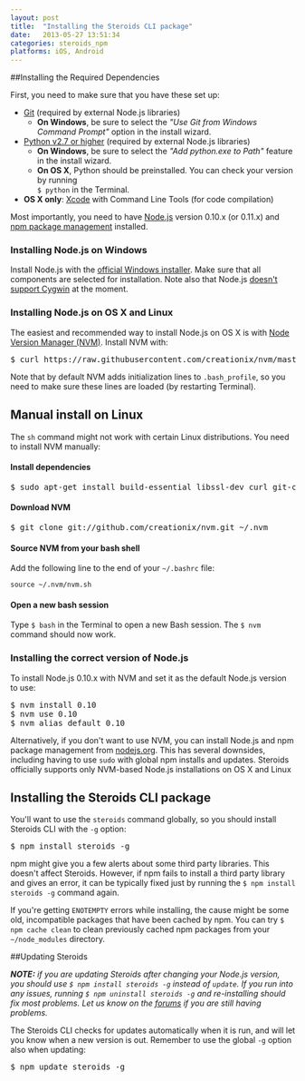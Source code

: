 ```yaml
---
layout: post
title:  "Installing the Steroids CLI package"
date:   2013-05-27 13:51:34
categories: steroids_npm
platforms: iOS, Android
---
```


##Installing the Required Dependencies

First, you need to make sure that you have these set up:

* [Git][git] (required by external Node.js libraries)
  * **On Windows**, be sure to select the *"Use Git from Windows Command Prompt"* option in the install wizard.
* [Python v2.7 or higher][python] (required by external Node.js libraries)
  * **On Windows**, be sure to select the *"Add python.exe to Path"* feature in the install wizard.
  * **On OS X**, Python should be preinstalled. You can check your version by running <br>`$ python` in the Terminal.
* **OS X only**: [Xcode][xcode] with Command Line Tools (for code compilation)

Most importantly, you need to have [Node.js][nodejs] version 0.10.x (or 0.11.x) and [npm package management][npm] installed.

### Installing Node.js on Windows

Install Node.js with the [official Windows installer](http://nodejs.org/download/). Make sure that all components are selected for installation. Note also that Node.js [doesn't support Cygwin](https://github.com/joyent/node/issues/5618) at the moment.

### Installing Node.js on OS X and Linux

The easiest and recommended way to install Node.js on OS X is with [Node Version Manager (NVM)][nvm]. Install NVM with:

<pre class="terminal">
$ curl https://raw.githubusercontent.com/creationix/nvm/master/install.sh | sh
</pre>

Note that by default NVM adds initialization lines to `.bash_profile`, so you need to make sure these lines are loaded (by restarting Terminal).

## Manual install on Linux

The `sh` command might not work with certain Linux distributions. You need to install NVM manually:

#### Install dependencies
<pre class="terminal">
$ sudo apt-get install build-essential libssl-dev curl git-core
</pre>

#### Download NVM
<pre class="terminal">
$ git clone git://github.com/creationix/nvm.git ~/.nvm
</pre>

#### Source NVM from your bash shell

Add the following line to the end of your `~/.bashrc` file:

```
source ~/.nvm/nvm.sh
```
#### Open a new bash session
Type `$ bash` in the Terminal to open a new Bash session. The `$ nvm` command should now work.

### Installing the correct version of Node.js

To install Node.js 0.10.x with NVM and set it as the default Node.js version to use:

<pre class="terminal">
$ nvm install 0.10
$ nvm use 0.10
$ nvm alias default 0.10
</pre>

Alternatively, if you don't want to use NVM, you can install Node.js and npm package management from [nodejs.org][nodejs]. This has several downsides, including having to use `sudo` with global npm installs and updates. Steroids officially supports only NVM-based Node.js installations on OS X and Linux

## Installing the Steroids CLI package

You'll want to use the `steroids` command globally, so you should install Steroids CLI with the `-g` option:

<pre class="terminal">
$ npm install steroids -g
</pre>

npm might give you a few alerts about some third party libraries. This doesn't affect Steroids. However, if npm fails to install a third party library and gives an error, it can be typically fixed just by running the `$ npm install steroids -g` command again.

If you're getting `ENOTEMPTY` errors while installing, the cause might be some old, incompatible packages that have been cached by npm. You can try `$ npm cache clean` to clean previously cached npm packages from your `~/node_modules` directory.

##Updating Steroids

<em><strong>NOTE:</strong> if you are updating Steroids after changing your Node.js version, you should use `$ npm install steroids -g` instead of `update`. If you run into any issues, running `$ npm uninstall steroids -g` and re-installing should fix most problems. Let us know on the [forums][forums] if you are still having problems.</em>

The Steroids CLI checks for updates automatically when it is run, and will let you know when a new version is out. Remember to use the global `-g` option also when updating:

<pre class="terminal">
$ npm update steroids -g
</pre>

[xcode]: https://developer.apple.com/xcode/
[git]: http://git-scm.com/
[nodejs]: http://nodejs.org/
[npm]: https://npmjs.org/
[nvm]: https://github.com/creationix/nvm
[python]: http://www.python.org/
[forums]: http://forums.appgyver.com
